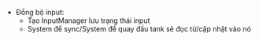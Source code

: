 - Đồng bộ input:
  - Tạo InputManager lưu trạng thái input
  - System để sync/System để quay đầu tank sẽ đọc từ/cập nhật vào nó
